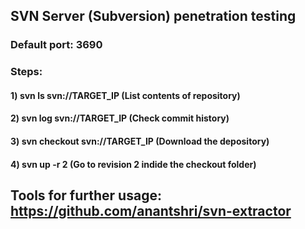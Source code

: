 ## SVN Server (Subversion) penetration testing

### Default port: 3690

### Steps:

#### 1) svn ls svn://TARGET_IP (List contents of repository)

#### 2) svn log svn://TARGET_IP (Check commit history)

#### 3) svn checkout svn://TARGET_IP (Download the depository)

#### 4) svn up -r 2 (Go to revision 2 indide the checkout folder)

## Tools for further usage: https://github.com/anantshri/svn-extractor
